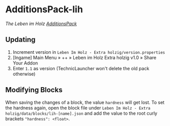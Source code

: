 # AdditionsPack-lih

_The Leben im Holz [AdditionsPack](https://www.curseforge.com/minecraft/mc-mods/additions-mod)_

## Updating

1. Increment version in `Leben Im Holz - Extra holzig/version.properties`
2. \[Ingame\] Main Menu » ++ » Leben im Holz Extra holzig v1.0 » Share Your Addon
3. Enter `1.1` as version (TechnicLauncher won't delete the old pack otherwise)

## Modifying Blocks

When saving the changes of a block, the value `hardness` will get lost.
To set the hardness again, open the block file under `Leben Im Holz - Extra holzig/data/blocks/lih-[name].json`
and add the value to the root curly brackets `"hardness": <float>`.
